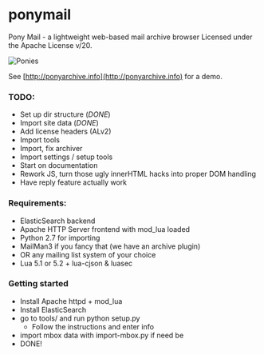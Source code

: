 # ponymail
Pony Mail - a lightweight web-based mail archive browser
Licensed under the Apache License v/20. 

![Ponies](https://github.com/Humbedooh/ponymail/blob/master/site/images/demo.png)

See [http://ponyarchive.info](http://ponyarchive.info) for a demo.

### TODO: ###
* Set up dir structure (*DONE*)
* Import site data (*DONE*)
* Add license headers (ALv2)
* Import tools
* Import, fix archiver
* Import settings / setup tools
* Start on documentation
* Rework JS, turn those ugly innerHTML hacks into proper DOM handling
* Have reply feature actually work


### Requirements: ###

* ElasticSearch backend
* Apache HTTP Server frontend with mod_lua loaded
* Python 2.7 for importing
* MailMan3 if you fancy that (we have an archive plugin)
* OR any mailing list system of your choice
* Lua 5.1 or 5.2 + lua-cjson & luasec


### Getting started ###

* Install Apache httpd + mod_lua
* Install ElasticSearch
* go to tools/ and run python setup.py
  * Follow the instructions and enter info
* import mbox data with import-mbox.py if need be
* DONE!

